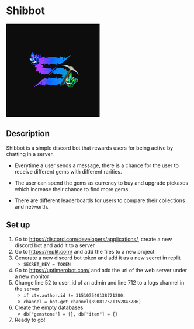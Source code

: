 # Shibbot

![bot_icon_small.png](bot_icon_small.png)

## Description
Shibbot is a simple discord bot that rewards users for being active by chatting in a server. 

* Everytime a user sends a message, there is a chance for the user to receive different gems with different rarities.

* The user can spend the gems as currency to buy and upgrade pickaxes which increase their chance to find more gems.

* There are different leaderboards for users to compare their collections and networth.

## Set up
1. Go to https://discord.com/developers/applications/, create a new discord bot and add it to a server
2. Go to https://replit.com/ and add the files to a new project
3. Generate a new discord bot token and add it as a new secret in replit
   * ` SECRET_KEY = TOKEN `
4. Go to https://uptimerobot.com/ and add the url of the web server under a new monitor
5. Change line 52 to user_id of an admin and line 712 to a logs channel in the server
   * `if ctx.author.id != 315107540138721280:`
   * `channel = bot.get_channel(890817521152843786)`
6. Create the empty databases
   * `db["gemstone"] = {}, db["item"] = {}`  
7. Ready to go!
